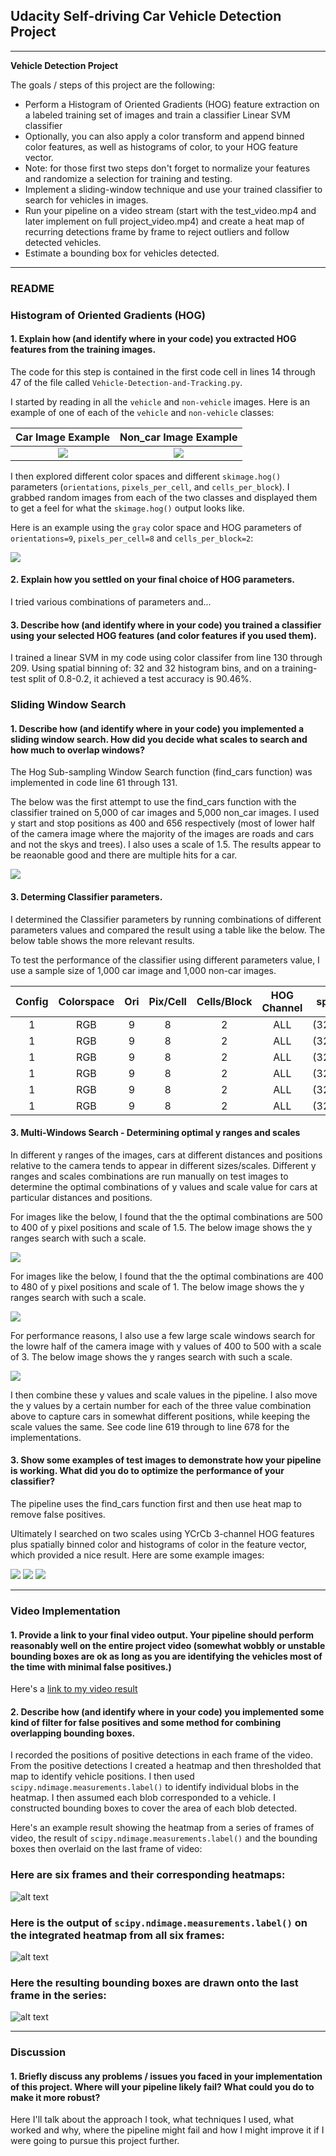 ## Udacity Self-driving Car Vehicle Detection Project


---

**Vehicle Detection Project**

The goals / steps of this project are the following:

* Perform a Histogram of Oriented Gradients (HOG) feature extraction on a labeled training set of images and train a classifier Linear SVM classifier
* Optionally, you can also apply a color transform and append binned color features, as well as histograms of color, to your HOG feature vector. 
* Note: for those first two steps don't forget to normalize your features and randomize a selection for training and testing.
* Implement a sliding-window technique and use your trained classifier to search for vehicles in images.
* Run your pipeline on a video stream (start with the test_video.mp4 and later implement on full project_video.mp4) and create a heat map of recurring detections frame by frame to reject outliers and follow detected vehicles.
* Estimate a bounding box for vehicles detected.

[//]: # (Image References)
[image1]: ./examples/car_not_car.png
[image2]: ./examples/HOG_example.jpg
[image3]: ./examples/sliding_windows.jpg
[image4]: ./examples/sliding_window.jpg
[image5]: ./examples/bboxes_and_heat.png
[image6]: ./examples/labels_map.png
[image7]: ./examples/output_bboxes.png
[video1]: ./project_video.mp4

---
### README


### Histogram of Oriented Gradients (HOG)

#### 1. Explain how (and identify where in your code) you extracted HOG features from the training images.

The code for this step is contained in the first code cell in lines 14 through 47 of the file called `Vehicle-Detection-and-Tracking.py`.

I started by reading in all the `vehicle` and `non-vehicle` images.  Here is an example of one of each of the `vehicle` and `non-vehicle` classes:

Car Image Example          |  Non_car Image Example
:-------------------------:|:-------------------------:
![](images/car_example.png)|  ![](images/non_car_example.png)


I then explored different color spaces and different `skimage.hog()` parameters (`orientations`, `pixels_per_cell`, and `cells_per_block`).  I grabbed random images from each of the two classes and displayed them to get a feel for what the `skimage.hog()` output looks like.

Here is an example using the `gray` color space and HOG parameters of `orientations=9`, `pixels_per_cell=8` and `cells_per_block=2`:


![](images/HOG_features.png)


#### 2. Explain how you settled on your final choice of HOG parameters.

I tried various combinations of parameters and...

#### 3. Describe how (and identify where in your code) you trained a classifier using your selected HOG features (and color features if you used them).

I trained a linear SVM in my code using color classifer from line 130 through 209. Using spatial binning of: 32  and  32  histogram bins, and on a training-test split of 0.8-0.2, it achieved a test accuracy is 90.46%. 

### Sliding Window Search

#### 1. Describe how (and identify where in your code) you implemented a sliding window search.  How did you decide what scales to search and how much to overlap windows?

The Hog Sub-sampling Window Search function (find_cars function) was implemented in code line 61 through 131. 

The below was the first attempt to use the find_cars function with the classifier trained on 5,000 of car images and 5,000 non_car images. I used y start and stop positions as 400 and 656 respectively (most of lower half of the camera image where the majority of the images are roads and cars and not the skys and trees). I also uses a scale of 1.5.  The results appear to be reaonable good and there are multiple hits for a car. 

![](images/sub_sample_windows_search.png)

#### 3. Determing Classifier parameters. 

I determined the Classifier parameters by running combinations of different parameters values and compared the result using a table like the below. The below table shows the more relevant results. 

To test the performance of the classifier using different parameters value, I use a sample size of 1,000 car image and 1,000 non-car images. 



| Config| Colorspace | Ori | Pix/Cell | Cells/Block | HOG Channel|spatial|histbin| Accuracy |Prediction Time|Training Time|
| :----: | :-------: | :-: | :------: | :---------: | :--------: | -----:|:-----:| :-------:|:-------------:|:-----------:|
| 1      | RGB        | 9  | 8       | 2            | ALL        |(32,32)|32     | 96.75%   | 0.00501       |1.14
| 1      | RGB        | 9  | 8       | 2            | ALL        |(32,32)|32     |         |        |
| 1      | RGB        | 9  | 8       | 2            | ALL        |(32,32)|32     |         |        |
| 1      | RGB        | 9  | 8       | 2            | ALL        |(32,32)|32     |         |        |
| 1      | RGB        | 9  | 8       | 2            | ALL        |(32,32)|32     |         |        |
| 1      | RGB        | 9  | 8       | 2            | ALL        |(32,32)|32     |         |        |




#### 3. Multi-Windows Search - Determining optimal y ranges and scales

In different y ranges of the images, cars at different distances and positions relative to the camera tends to appear in different sizes/scales. Different y ranges and scales combinations are run manually on test images to determine the optimal combinations of y values and scale value for cars at particular distances and positions.

For images like the below, I found that the the optimal combinations are 500 to 400 of y pixel positions and scale of 1.5. The below image shows the y ranges search with such a scale.  

![](images/para_1.png)

For images like the below, I found that the the optimal combinations are 400 to 480 of y pixel positions and scale of 1. The below image shows the y ranges search with such a scale.  

![](images/para_2.png)

For performance reasons, I also use a few large scale windows search for the lowre half of the camera image with y values of 400 to 500 with a scale of 3. The below image shows the y ranges search with such a scale.  

![](images/para_3.png)

I then combine these y values and scale values in the pipeline. I also move the y values by a certain number for each of the three value combination above to capture cars in somewhat different positions, while keeping the scale values the same. See code line 619 through to line 678 for the implementations. 



#### 3. Show some examples of test images to demonstrate how your pipeline is working.  What did you do to optimize the performance of your classifier?

The pipeline uses the find_cars function first and then use heat map to remove false positives. 

Ultimately I searched on two scales using YCrCb 3-channel HOG features plus spatially binned color and histograms of color in the feature vector, which provided a nice result.  Here are some example images:

![](images/pro_img1.png)
![](images/pro_img4.png)
![](images/pro_img6.png)

---

### Video Implementation

#### 1. Provide a link to your final video output.  Your pipeline should perform reasonably well on the entire project video (somewhat wobbly or unstable bounding boxes are ok as long as you are identifying the vehicles most of the time with minimal false positives.)
Here's a [link to my video result](./project_video.mp4)


#### 2. Describe how (and identify where in your code) you implemented some kind of filter for false positives and some method for combining overlapping bounding boxes.

I recorded the positions of positive detections in each frame of the video.  From the positive detections I created a heatmap and then thresholded that map to identify vehicle positions.  I then used `scipy.ndimage.measurements.label()` to identify individual blobs in the heatmap.  I then assumed each blob corresponded to a vehicle.  I constructed bounding boxes to cover the area of each blob detected.  

Here's an example result showing the heatmap from a series of frames of video, the result of `scipy.ndimage.measurements.label()` and the bounding boxes then overlaid on the last frame of video:

### Here are six frames and their corresponding heatmaps:

![alt text][image5]

### Here is the output of `scipy.ndimage.measurements.label()` on the integrated heatmap from all six frames:
![alt text][image6]

### Here the resulting bounding boxes are drawn onto the last frame in the series:
![alt text][image7]



---

### Discussion

#### 1. Briefly discuss any problems / issues you faced in your implementation of this project.  Where will your pipeline likely fail?  What could you do to make it more robust?

Here I'll talk about the approach I took, what techniques I used, what worked and why, where the pipeline might fail and how I might improve it if I were going to pursue this project further.  

